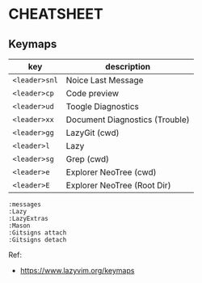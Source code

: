 # CHEATSHEET

## Keymaps

|key|description|
|---|---|
|`<leader>snl`|Noice Last Message|
|`<leader>cp`|Code preview|
|`<leader>ud`|Toogle Diagnostics|
|`<leader>xx`|Document Diagnostics (Trouble)|
|`<leader>gg`|LazyGit (cwd)|
|`<leader>l`|Lazy|
|`<leader>sg`|Grep (cwd)|
|`<leader>e`|Explorer NeoTree (cwd)|
|`<leader>E`|Explorer NeoTree (Root Dir)|

```nvim
:messages
:Lazy
:LazyExtras
:Mason
:Gitsigns attach
:Gitsigns detach
```

Ref:

- <https://www.lazyvim.org/keymaps>
